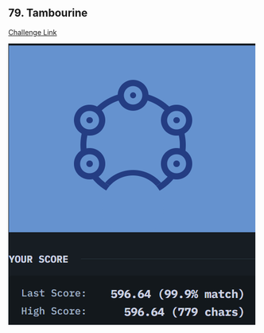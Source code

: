 ## 79. Tambourine  
[Challenge Link](https://cssbattle.dev/play/79)  

![Question](../../images/79.png)